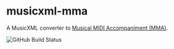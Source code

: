 # musicxml-mma

A MusicXML converter to [Musical MIDI Accompaniment (MMA)](https://github.com/infojunkie/mma).

![GitHub Build Status](https://github.com/infojunkie/ireal-musicxml/workflows/Test/badge.svg)
